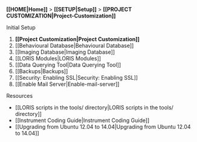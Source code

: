 **[[HOME|Home]]** > **[[SETUP|Setup]]** > **[[PROJECT CUSTOMIZATION|Project-Customization]]**

Initial Setup

1. **[[Project Customization|Project Customization]]**
2. [[Behavioural Database|Behavioural Database]]
3. [[Imaging Database|Imaging Database]]
4. [[LORIS Modules|LORIS Modules]]
5. [[Data Querying Tool|Data Querying Tool]]
6. [[Backups|Backups]]
7. [[Security: Enabling SSL|Security: Enabling SSL]]
8. [[Enable Mail Server|Enable-mail-server]]

Resources

- [[LORIS scripts in the tools/ directory|LORIS scripts in the tools/ directory]]
- [[Instrument Coding Guide|Instrument Coding Guide]]
- [[Upgrading from Ubuntu 12.04 to 14.04|Upgrading from Ubuntu 12.04 to 14.04]]